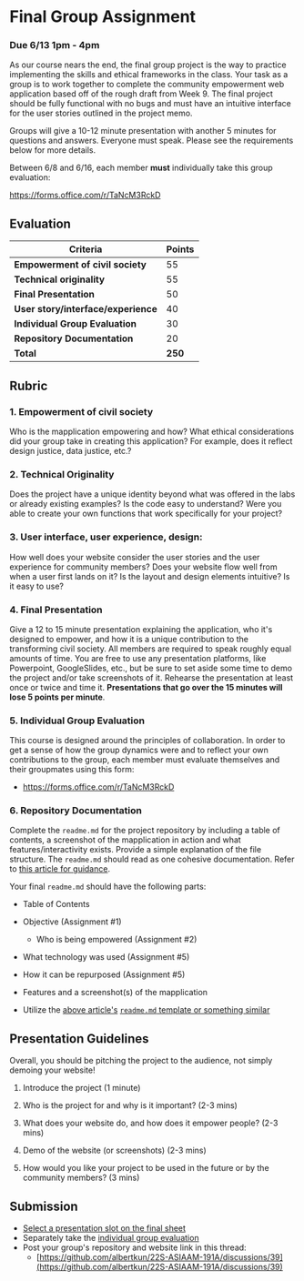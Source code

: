 # Final Group Assignment

### Due 6/13 1pm - 4pm
As our course nears the end, the final group project is the way to practice implementing the skills and ethical frameworks in the class. Your task as a group is to work together to complete the community empowerment web application based off of the rough draft from Week 9. The final project should be fully functional with no bugs and must have an intuitive interface for the user stories outlined in the project memo.

Groups will give a 10-12 minute presentation with another 5 minutes for questions and answers. Everyone must speak. Please see the requirements below for more details. 

Between 6/8 and 6/16, each member **must** individually take this group evaluation:

https://forms.office.com/r/TaNcM3RckD

## Evaluation
Criteria | Points
-- | --
**Empowerment of civil society**| 55
**Technical originality**| 55
**Final Presentation**| 50
**User story/interface/experience**| 40
**Individual Group Evaluation**| 30
**Repository Documentation**| 20
**Total**| **250**

## Rubric
### 1. **Empowerment of civil society**

Who is the mapplication empowering and how? What ethical considerations did your group take in creating this application? For example, does it reflect design justice, data justice, etc.? 

### 2. **Technical Originality**

Does the project have a unique identity beyond what was offered in the labs or already existing examples? Is the code easy to understand? Were you able to create your own functions that work specifically for your project? 

### 3. **User interface, user experience, design**: 

How well does your website consider the user stories and the user experience for community members? Does your website flow well from when a user first lands on it? Is the layout and design elements intuitive? Is it easy to use? 

### 4. **Final Presentation**

Give a 12 to 15 minute presentation explaining the application, who it's designed to empower, and how it is a unique contribution to the transforming civil society. All members are required to speak roughly equal amounts of time. You are free to use any presentation platforms, like Powerpoint, GoogleSlides, etc., but be sure to set aside some time to demo the project and/or take screenshots of it. Rehearse the presentation at least once or twice and time it. **Presentations that go over the 15 minutes will lose 5 points per minute**.

### 5. **Individual Group Evaluation** 

This course is designed around the principles of collaboration. In order to get a sense of how the group dynamics were and to reflect your own contributions to the group, each member must evaluate themselves and their groupmates using this form:

- https://forms.office.com/r/TaNcM3RckD


### 6. **Repository Documentation** 

Complete the `readme.md` for the project repository by including a table of contents, a screenshot of the mapplication in action and what features/interactivity exists. Provide a simple explanation of the file structure. The `readme.md` should read as one cohesive documentation. Refer to [this article for guidance](https://bulldogjob.com/news/449-how-to-write-a-good-readme-for-your-github-project). 

Your final `readme.md` should have the following parts:

- Table of Contents

- Objective (Assignment #1)

  - Who is being empowered (Assignment #2)

- What technology was used (Assignment #5)

- How it can be repurposed (Assignment #5)

- Features and a screenshot(s) of the mapplication

- Utilize the [above article's](https://bulldogjob.com/news/449-how-to-write-a-good-readme-for-your-github-project) [`readme.md` template or something similar](https://github.com/ritaly/README-cheatsheet)

## Presentation Guidelines
Overall, you should be pitching the project to the audience, not simply demoing your website!

1. Introduce the project (1 minute)

2. Who is the project for and why is it important? (2-3 mins) 

3. What does your website do, and how does it empower people? (2-3 mins)

4. Demo of the website (or screenshots) (2-3 mins)

5. How would you like your project to be used in the future or by the community members? (3 mins)


## Submission
- [Select a presentation slot on the final sheet](https://docs.google.com/spreadsheets/d/1amjsdypbGuijuiQtI44UNupEzJET94IFLNp0FVMT01w/edit?usp=sharing)
- Separately take the [individual group evaluation](https://forms.office.com/r/j46zZywbgV)
- Post your group's repository and website link in this thread:
  - [https://github.com/albertkun/22S-ASIAAM-191A/discussions/39](https://github.com/albertkun/22S-ASIAAM-191A/discussions/39)


